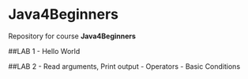 # Java4Beginners

Repository for course **Java4Beginners**


##LAB 1 
	- Hello World


##LAB 2
	- Read arguments, Print output
	- Operators
	- Basic Conditions
	
